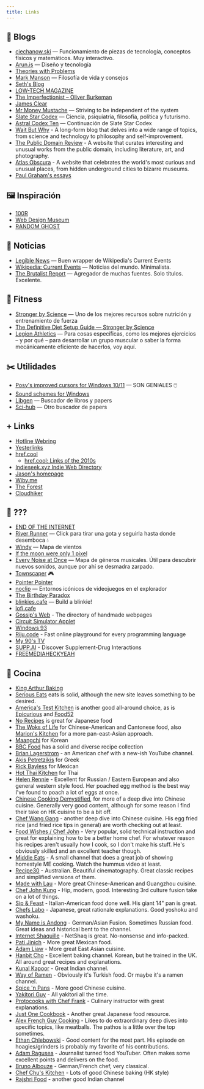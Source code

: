 ```yaml
---
title: Links
---
```


## 📖 Blogs

- [ciechanow.ski](https://ciechanow.ski/) — Funcionamiento de piezas de tecnología, conceptos físicos y matemáticos. Muy interactivo.
- [Arun.is](https://www.arun.is/) — Diseño y tecnología
- [Theories with Problems](http://www.thekeyboard.org.uk/)
- [Mark Manson](https://markmanson.net/archive) — Filosofía de vida y consejos
- [Seth's Blog](https://seths.blog)
- [LOW-TECH MAGAZINE](https://solar.lowtechmagazine.com/)
- [The Imperfectionist – Oliver Burkeman](https://www.oliverburkeman.com/posts)
- [James Clear](https://jamesclear.com)
- [Mr Money Mustache](https://www.mrmoneymustache.com/2013/02/22/getting-rich-from-zero-to-hero-in-one-blog-post/) — Striving to be independent of the system
- [Slate Star Codex](https://slatestarcodex.com/) — Ciencia, psiquiatría, filosofía, política y futurismo.
- [Astral Codex Ten](https://astralcodexten.substack.com/) — Continuación de Slate Star Codex
- [Wait But Why](https://waitbutwhy.com/) - A long-form blog that delves into a wide range of topics, from science and technology to philosophy and self-improvement.
- [The Public Domain Review](https://publicdomainreview.org/) - A website that curates interesting and unusual works from the public domain, including literature, art, and photography.
- [Atlas Obscura](https://www.atlasobscura.com/) - A website that celebrates the world's most curious and unusual places, from hidden underground cities to bizarre museums.
- [Paul Graham's essays](http://www.paulgraham.com/articles.html)


## 🖼️ Inspiración

- [100R](http://100r.co)
- [Web Design Museum](https://www.webdesignmuseum.org/)
- [RANDOM GHOST](https://randomghost.tumblr.com/)

## 📰 Noticias

- [Legible News](https://legiblenews.com/) — Buen wrapper de Wikipedia's Current Events
- [Wikipedia: Current Events](https://en.wikipedia.org/wiki/Portal:Current_events) — Noticias del mundo. Minimalista.
- [The Brutalist Report](https://brutalist.report/) — Agregador de muchas fuentes. Solo títulos. Excelente.

## 🏐 Fitness

- [Stronger by Science](https://www.strongerbyscience.com/) — Uno de los mejores recursos sobre nutrición y entrenamiento de fuerza
- [The Definitive Diet Setup Guide — Stronger by Science](https://www.strongerbyscience.com/diet/)
- [Legion Athletics](https://legionathletics.com/blog/) — Para cosas específicas, como los mejores ejercicios – y por qué – para desarrollar un grupo muscular o saber la forma mecánicamente eficiente de hacerlos, voy aquí.

## ✂️ Utilidades

- [Posy's improved cursors for Windows 10/11](http://www.michieldb.nl/other/cursors/) — SON GENIALES 🖱️
- [Sound schemes for Windows](https://github.com/ORelio/Sound-Manager)
- [Libgen](https://libgen.fun/) — Buscador de libros y papers
- [Sci-hub](https://sci-hub.se/) — Otro buscador de papers

## + Links

- [Hotline Webring](https://hotlinewebring.club/)
- [Yesterlinks](https://links.yesterweb.org/)
- [href.cool](https://href.cool/)
   - [href.cool: Links of the 2010s](https://href.cool/2010s/)
- [Indieseek.xyz Indie Web Directory](https://indieseek.xyz)
- [Jason's homepage](https://jason.nabein.me/#links)
- [Wiby.me](https://wiby.me/)
- [The Forest](https://theforest.link/)
- [Cloudhiker](https://cloudhiker.net/)

## 🤔 ???

- [END OF THE INTERNET](https://hmpg.net/)
- [River Runner](https://river-runner-global.samlearner.com/) — Click para tirar una gota y seguirla hasta donde desemboca 💧
- [Windy](https://www.windy.com/) — Mapa de vientos
- [If the moon were only 1 pixel](https://joshworth.com/dev/pixelspace/pixelspace_solarsystem.html)
- [Every Noise at Once](https://everynoise.com/) — Mapa de géneros musicales. Útil para descubrir nuevos sonidos, aunque por ahí se desmadra zarpado.
- [Townscaper](https://oskarstalberg.com/Townscaper/) 🎮
- [Pointer Pointer](https://pointerpointer.com/)
- [noclip](https://noclip.website/) — Entornos icónicos de videojuegos en el explorador
- [The Birthday Paradox](https://pudding.cool/2018/04/birthday-paradox/)
- [blinkies.cafe](https://blinkies.cafe) — Build a blinkie!
- [lofi.cafe](https://www.lofi.cafe/)
- [Gossip's Web](https://gossipsweb.net/) - The directory of handmade webpages
- [Circuit Simulator Applet](http://www.falstad.com/circuit/)
- [Windows 93](https://v2.windows93.xyz)
- [Riju.code](https://riju.codes/) - Fast online playground for every programming language
- [My 90's TV](https://my90stv.com/)
- [SUPP.AI](https://supp.ai/) - Discover Supplement-Drug Interactions
- [FREEMEDIAHECKYEAH](https://old.reddit.com/r/FREEMEDIAHECKYEAH/wiki/index)

## 🍪 Cocina

- [King Arthur Baking](https://www.kingarthurbaking.com/recipes/)
- [Serious Eats](https://www.seriouseats.com/) eats is solid, although the new site leaves something to be desired.
- [America's Test Kitchen](https://www.americastestkitchen.com/) is another good all-around choice, as is [Epicurious](https://www.epicurious.com/) and [Food52](https://food52.com/)
- [No Recipes](https://norecipes.com/) is great for Japanese food
- [The Woks of Life](https://thewoksoflife.com/) for Chinese-American and Cantonese food, also [Marion's Kitchen](https://www.marionskitchen.com/) for a more pan-east-Asian approach.
- [Maangchi](https://www.maangchi.com/) for Korean
- [BBC Food](https://www.bbc.co.uk/food/recipes) has a solid and diverse recipe collection
- [Brian Lagerstrom](https://www.brianlagerstrom.com/) \- an American chef with a new-ish YouTube channel.
- [Akis Petretzikis](https://akispetretzikis.com/) for Greek
- [Rick Bayless](https://www.rickbayless.com/) for Mexican
- [Hot Thai Kitchen](https://hot-thai-kitchen.com/) for Thai
- [Helen Rennie](https://youtube.com/c/helenrennie) - Excellent for Russian / Eastern European and also general western style food. Her poached egg method is the best way I've found to poach a lot of eggs at once.
- [Chinese Cooking Demystified](https://youtube.com/c/ChineseCookingDemystified), for more of a deep dive into Chinese cuisine. Generally very good content, although for some reason I find their take on HK cuisine to be a bit off.
- [Chef Wang Gang](https://youtube.com/channel/UCg0m_Ah8P_MQbnn77-vYnYw) - another deep dive into Chinese cuisine. His egg fried rice (and fried rice tips in general) are worth checking out at least.
- [Food Wishes / Chef John](https://youtube.com/c/foodwishes) - Very popular, solid technical instruction and great for explaining how to be a better home chef. For whatever reason his recipes aren't usually how I cook, so I don't make his stuff. He's obviously skilled and an excellent teacher though.
- [Middle Eats](https://youtube.com/c/MiddleEats) - A small channel that does a great job of showing homestyle ME cooking. Watch the hummus video at least.
- [Recipe30](https://youtube.com/c/Recipe30) - Australian. Beautiful cinematography. Great classic recipes and simplified versions of them.
- [Made with Lau](https://youtube.com/c/MadeWithLau) - More great Chinese-American and Guangzhou cuisine.
- [Chef John Kung](https://youtube.com/c/ChefJonKung) - Hip, modern, good. Interesting 3rd culture fusion take on a lot of things.
- [Sip & Feast](https://youtube.com/c/SipandFeast) - Italian-American food done well. His giant 14" pan is great.
- [Chefs Labo](https://youtube.com/c/CHEFSLABO) - Japanese,  great rationale explanations. Good yoshoku and washoku.
- [My Name is Andong](https://youtube.com/c/mynameisandong) - German/Asian Fusion. Sometimes Russian food. Great ideas and historical bent to the channel.
- [Internet Shaquille](https://youtube.com/c/internetshaquille) - NetShaq is great. No-nonsense and info-packed.
- [Pati Jinich](https://youtube.com/user/patriciajinich) - More great Mexican food.
- [Adam Liaw](https://youtube.com/user/adamliaw) - More great East Asian cuisine.
- [Hanbit Cho](https://youtube.com/c/HanbitCho) - Excellent baking channel. Korean, but he trained in the UK. All around great recipes and explanations.
- [Kunal Kapoor](https://youtube.com/c/KunalKapur) - Great Indian channel.
- [Way of Ramen](https://youtube.com/c/WayofRamen) - Obviously it's Turkish food. Or maybe it's a ramen channel.
- [Spice 'n Pans](https://youtube.com/c/SpiceNPans) - More good Chinese cuisine.
- [Yakitori Guy](https://youtube.com/c/Yakitoriguy) - All yakitori all the time.
- [Protocooks with Chef Frank](https://youtube.com/c/ProtoCookswithChefFrank) - Culinary instructor with grest explanations.
- [Just One Cookbook](https://www.justonecookbook.com/) - Another great Japanese food resource.
- [Alex French Guy Cooking](https://youtube.com/c/FrenchGuyCooking) - Likes to do extraordinary deep dives into specific topics, like meatballs. The pathos is a little over the top sometimes.
- [Ethan Chlebowski](https://youtube.com/c/CookwithE) - Good content for the most part. His episode on hoagies/grinders is probably my favorite of his contributions.
- [Adam Ragusea](https://youtube.com/user/aragusea) - Journalist turned food YouTuber. Often makes some excellent points and delivers on the food.
- [Bruno Albouze](https://youtube.com/c/BrunoAlbouze) - German/French chef, very classical.
- [Chef Chu's Kitchen](https://youtube.com/c/ChefChusKitchen) - Lots of good Chinese baking (HK style)
- [Rajshri Food](https://youtube.com/c/rajshrifood) - another good Indian channel

